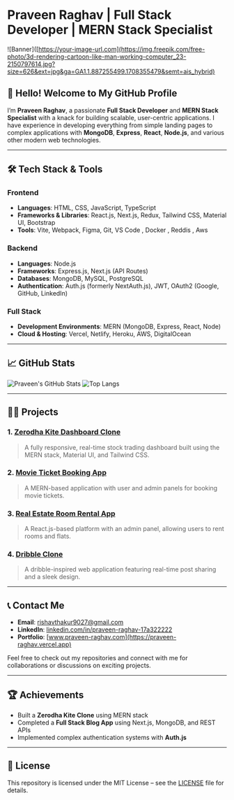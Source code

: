 # Praveen Raghav | Full Stack Developer | MERN Stack Specialist

![Banner]([https://your-image-url.com](https://img.freepik.com/free-photo/3d-rendering-cartoon-like-man-working-computer_23-2150797614.jpg?size=626&ext=jpg&ga=GA1.1.887255499.1708355479&semt=ais_hybrid) <!-- Optional: Add a banner image -->

## 👋 Hello! Welcome to My GitHub Profile

I’m **Praveen Raghav**, a passionate **Full Stack Developer** and **MERN Stack Specialist** with a knack for building scalable, user-centric applications. I have experience in developing everything from simple landing pages to complex applications with **MongoDB**, **Express**, **React**, **Node.js**, and various other modern web technologies.

---

## 🛠️ Tech Stack & Tools

### **Frontend**  
- **Languages**: HTML, CSS, JavaScript, TypeScript  
- **Frameworks & Libraries**: React.js, Next.js, Redux, Tailwind CSS, Material UI, Bootstrap  
- **Tools**: Vite, Webpack, Figma, Git, VS Code  , Docker , Reddis , Aws

### **Backend**  
- **Languages**: Node.js  
- **Frameworks**: Express.js, Next.js (API Routes)  
- **Databases**: MongoDB, MySQL, PostgreSQL  
- **Authentication**: Auth.js (formerly NextAuth.js), JWT, OAuth2 (Google, GitHub, LinkedIn)  

### **Full Stack**  
- **Development Environments**: MERN (MongoDB, Express, React, Node)  
- **Cloud & Hosting**: Vercel, Netlify, Heroku, AWS, DigitalOcean  

---

## 📈 GitHub Stats

![Praveen's GitHub Stats](https://github-readme-stats.vercel.app/api?username=Praveen-Raghav97&show_icons=true&theme=radical)
![Top Langs](https://github-readme-stats.vercel.app/api/top-langs/?username=Praveen-Raghav97&layout=compact&theme=radical)

---

## 🧑‍💻 Projects

### 1. [Zerodha Kite Dashboard Clone](https://github.com/Praveen-Raghav97/zerodha-app1)
> A fully responsive, real-time stock trading dashboard built using the MERN stack, Material UI, and Tailwind CSS.

### 2. [Movie Ticket Booking App](https://github.com/Praveen-Raghav97/Movie-Ticket-Booking)
> A MERN-based application with user and admin panels for booking movie tickets.

### 3. [Real Estate Room Rental App](https://github.com/Praveen-Raghav97/Roomer_APP_Mern_Web)
> A React.js-based platform with an admin panel, allowing users to rent rooms and flats.

### 4. [Dribble Clone](https://github.com/your-github-username/dribble-clone)
> A dribble-inspired web application featuring real-time post sharing and a sleek design.

---

## 📞 Contact Me

- **Email**: [rishavthakur9027@gmail.com](rishavthakur9027@gmail.com)
- **LinkedIn**: [linkedin.com/in/praveen-raghav-17a322222](https://www.linkedin.com/in/praveen-raghav-17a322222)
- **Portfolio**: [www.praveen-raghav.com](https://praveen-raghav.vercel.app)

Feel free to check out my repositories and connect with me for collaborations or discussions on exciting projects.

---

## 🏆 Achievements

- Built a **Zerodha Kite Clone** using MERN stack
- Completed a **Full Stack Blog App** using Next.js, MongoDB, and REST APIs
- Implemented complex authentication systems with **Auth.js**

---

## 📝 License

This repository is licensed under the MIT License – see the [LICENSE](LICENSE) file for details.
